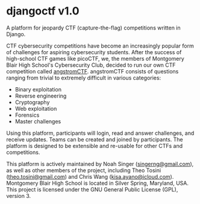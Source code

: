 # djangoctf v1.0
A platform for jeopardy CTF (capture-the-flag) competitions written in Django.

CTF cybersecurity competitions have become an increasingly popular form of challenges for aspiring cybersecurity students.
After the success of high-school CTF games like picoCTF, we, the members of Montgomery Blair High School's Cybersecurity Club, decided to run our own CTF competition called [angstromCTF](https://angstromctf.com).
angstromCTF consists of questions ranging from trivial to extremely difficult in various categories:

* Binary exploitation
* Reverse engineering
* Cryptography
* Web exploitation
* Forensics
* Master challenges

Using this platform, participants will login, read and answer challenges, and receive updates.  Teams can be created and joined by participants.  The platform is designed to be extensible and re-usable for other CTFs and competitions.

This platform is actively maintained by Noah Singer (singerng@gmail.com), as well as other members of the project, including Theo Tosini (theo.tosini@gmail.com) and Chris Wang (kisa.ayano@icloud.com).  Montgomery Blair High School is located in Silver Spring, Maryland, USA.  This project is licensed under the GNU General Public License (GPL), version 3.
